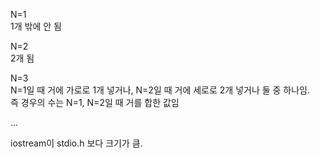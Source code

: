 N=1  
  1개 밖에 안 됨

N=2   
  2개 됨

N=3   
  N=1일 때 거에 가로로 1개 넣거나, N=2일 때 거에 세로로 2개 넣거나 둘 중 하나임.  
  즉 경우의 수는 N=1, N=2일 때 거를 합한 값임

...


iostream이 stdio.h 보다 크기가 큼.